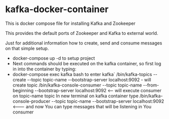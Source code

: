 # kafka-docker-container
This is docker compose file for installing Kafka and Zookeeper

This provides the default ports of Zookeeper and Kafka to external world.

Just for additional information how to create, send and consume messages on that simple setup.

- docker-compose up -d to setup project
- Next commands should be executed on the kafka container, so first log in into the container by typing:
- docker-compose exec kafka bash to enter kafka`
/bin/kafka-topics --create --topic topic-name --bootstrap-server localhost:9092 - will create topic
/bin/kafka-console-consumer --topic topic-name --from-beginning --bootstrap-server localhost:9092 <-- will execute consumer on topic-name topic
In new terminal on kafka container type /bin/kafka-console-producer --topic topic-name --bootstrap-server localhost:9092 <--- and now You can type messages that will be listening in You consumer

